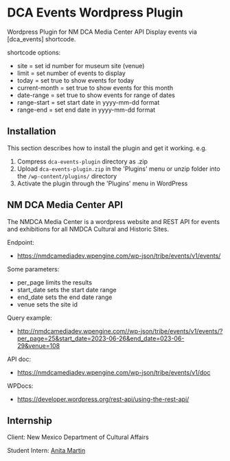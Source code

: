 # DCA Events Wordpress Plugin
Wordpress Plugin for NM DCA Media Center API
Display events via [dca_events] shortcode.

shortcode options:
- site = set id number for museum site (venue)
- limit = set number of events to display
- today = set true to show events for today
- current-month = set true to show events for this month
- date-range = set true to show events for range of dates
- range-start = set start date in yyyy-mm-dd format
- range-end = set end date in yyyy-mm-dd format


## Installation

This section describes how to install the plugin and get it working. e.g.

1. Compress `dca-events-plugin` directory as .zip 
2. Upload `dca-events-plugin.zip` in the 'Plugins' menu or unzip folder into the `/wp-content/plugins/` directory
3. Activate the plugin through the 'Plugins' menu in WordPress


## NM DCA Media Center API 

The NMDCA Media Center is a wordpress website and REST API for events and exhibitions for all NMDCA Cultural and Historic Sites. 

Endpoint:
- https://nmdcamediadev.wpengine.com/wp-json/tribe/events/v1/events/

Some parameters:
- per_page limits the results
- start_date sets the start date range
- end_date sets the end date range
- venue sets the site id

Query example:
- http://nmdcamediadev.wpengine.com//wp-json/tribe/events/v1/events/?per_page=25&start_date=2023-06-26&end_date=023-06-29&venue=108


API doc:
- https://nmdcamediadev.wpengine.com/wp-json/tribe/events/v1/doc

WPDocs:
- https://developer.wordpress.org/rest-api/using-the-rest-api/

## Internship
Client: New Mexico Department of Cultural Affairs

Student Intern: [Anita Martin](https://github.com/anita-martin5703/)
